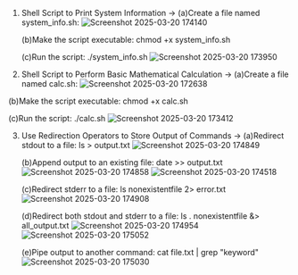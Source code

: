 1. Shell Script to Print System Information
-> (a)Create a file named system_info.sh:
![Screenshot 2025-03-20 174140](https://github.com/user-attachments/assets/42c42014-d6d3-4fc9-85b6-9515cb2002e1)
 
   (b)Make the script executable:
      chmod +x system_info.sh
   
   (c)Run the script:
      ./system_info.sh
![Screenshot 2025-03-20 173950](https://github.com/user-attachments/assets/b53eb717-d3b3-4b70-9445-5e0c072e8574)

3. Shell Script to Perform Basic Mathematical Calculation
-> (a)Create a file named calc.sh:
![Screenshot 2025-03-20 172638](https://github.com/user-attachments/assets/8cd2ef85-b66b-4577-b089-b8203ba661fd)

(b)Make the script executable:
chmod +x calc.sh

(c)Run the script:
./calc.sh
![Screenshot 2025-03-20 173412](https://github.com/user-attachments/assets/296e30de-aefa-4d06-8fdc-0f00ec9524f9)

3. Use Redirection Operators to Store Output of Commands
-> (a)Redirect stdout to a file:
      ls > output.txt
![Screenshot 2025-03-20 174849](https://github.com/user-attachments/assets/3431d3c9-ed1a-44ac-a7a7-b36d5929efca)

   (b)Append output to an existing file:
      date >> output.txt
![Screenshot 2025-03-20 174858](https://github.com/user-attachments/assets/a1925550-a4c3-44a5-8672-68e66f0b8a53)
![Screenshot 2025-03-20 174518](https://github.com/user-attachments/assets/b1e39db0-8d91-48c5-bc1f-31021e8e3359)

   (c)Redirect stderr to a file:
      ls nonexistentfile 2> error.txt
![Screenshot 2025-03-20 174908](https://github.com/user-attachments/assets/e587bade-fb24-4f4a-8f28-d4b7725be955)

   (d)Redirect both stdout and stderr to a file:
      ls . nonexistentfile &> all_output.txt
![Screenshot 2025-03-20 174954](https://github.com/user-attachments/assets/6a978746-2c53-4620-9227-582e2c344e2c)
![Screenshot 2025-03-20 175052](https://github.com/user-attachments/assets/a29101ff-7ad6-48f7-b985-a0d9e156ade2)


   (e)Pipe output to another command:
      cat file.txt | grep "keyword"
![Screenshot 2025-03-20 175030](https://github.com/user-attachments/assets/0db66fee-1950-45ff-8b39-1a58f1988e0c)


